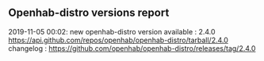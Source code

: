 ## Openhab-distro versions report

2019-11-05 00:02: new openhab-distro version available : 2.4.0 https://api.github.com/repos/openhab/openhab-distro/tarball/2.4.0 changelog : https://github.com/openhab/openhab-distro/releases/tag/2.4.0

